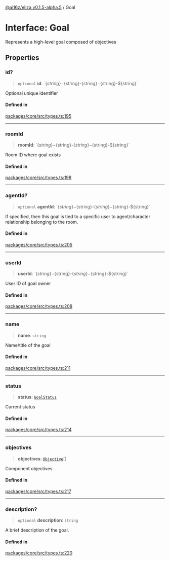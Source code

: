 [@ai16z/eliza v0.1.5-alpha.5](../index.md) / Goal

# Interface: Goal

Represents a high-level goal composed of objectives

## Properties

### id?

> `optional` **id**: \`$\{string\}-$\{string\}-$\{string\}-$\{string\}-$\{string\}\`

Optional unique identifier

#### Defined in

[packages/core/src/types.ts:195](https://github.com/roschler/eliza/blob/main/packages/core/src/types.ts#L195)

***

### roomId

> **roomId**: \`$\{string\}-$\{string\}-$\{string\}-$\{string\}-$\{string\}\`

Room ID where goal exists

#### Defined in

[packages/core/src/types.ts:198](https://github.com/roschler/eliza/blob/main/packages/core/src/types.ts#L198)

***

### agentId?

> `optional` **agentId**: \`$\{string\}-$\{string\}-$\{string\}-$\{string\}-$\{string\}\`

If specified, then this goal is
  tied to a specific user to
  agent/character relationship
  belonging to the room.

#### Defined in

[packages/core/src/types.ts:205](https://github.com/roschler/eliza/blob/main/packages/core/src/types.ts#L205)

***

### userId

> **userId**: \`$\{string\}-$\{string\}-$\{string\}-$\{string\}-$\{string\}\`

User ID of goal owner

#### Defined in

[packages/core/src/types.ts:208](https://github.com/roschler/eliza/blob/main/packages/core/src/types.ts#L208)

***

### name

> **name**: `string`

Name/title of the goal

#### Defined in

[packages/core/src/types.ts:211](https://github.com/roschler/eliza/blob/main/packages/core/src/types.ts#L211)

***

### status

> **status**: [`GoalStatus`](../enumerations/GoalStatus.md)

Current status

#### Defined in

[packages/core/src/types.ts:214](https://github.com/roschler/eliza/blob/main/packages/core/src/types.ts#L214)

***

### objectives

> **objectives**: [`Objective`](Objective.md)[]

Component objectives

#### Defined in

[packages/core/src/types.ts:217](https://github.com/roschler/eliza/blob/main/packages/core/src/types.ts#L217)

***

### description?

> `optional` **description**: `string`

A brief description of the goal.

#### Defined in

[packages/core/src/types.ts:220](https://github.com/roschler/eliza/blob/main/packages/core/src/types.ts#L220)
